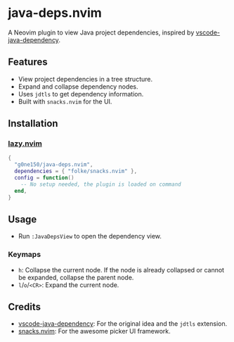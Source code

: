 # java-deps.nvim

A Neovim plugin to view Java project dependencies, inspired by [vscode-java-dependency](https://github.com/microsoft/vscode-java-dependency).

## Features

- View project dependencies in a tree structure.
- Expand and collapse dependency nodes.
- Uses `jdtls` to get dependency information.
- Built with `snacks.nvim` for the UI.

## Installation

### [lazy.nvim](https://github.com/folke/lazy.nvim)

```lua
{
  "g0ne150/java-deps.nvim",
  dependencies = { "folke/snacks.nvim" },
  config = function()
    -- No setup needed, the plugin is loaded on command
  end,
}
```

## Usage

- Run `:JavaDepsView` to open the dependency view.

### Keymaps

- `h`: Collapse the current node. If the node is already collapsed or cannot be expanded, collapse the parent node.
- `l`/`o`/`<CR>`: Expand the current node.

## Credits

- [vscode-java-dependency](https://github.com/microsoft/vscode-java-dependency): For the original idea and the `jdtls` extension.
- [snacks.nvim](https://github.com/folke/snacks.nvim): For the awesome picker UI framework.
